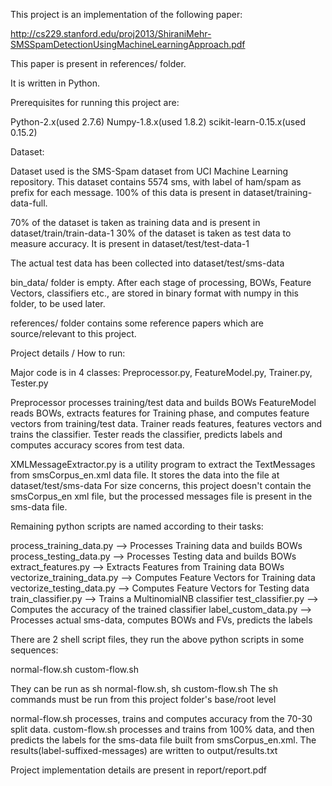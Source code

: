 This project is an implementation of the following paper:

http://cs229.stanford.edu/proj2013/ShiraniMehr-SMSSpamDetectionUsingMachineLearningApproach.pdf

This paper is present in references/ folder.

It is written in Python.

Prerequisites for running this project are:

Python-2.x(used 2.7.6)
Numpy-1.8.x(used 1.8.2)
scikit-learn-0.15.x(used 0.15.2)


Dataset:

Dataset used is the SMS-Spam dataset from UCI Machine Learning repository.
This dataset contains 5574 sms, with label of ham/spam as prefix for each message. 100% of this data is present in
dataset/training-data-full.

70% of the dataset is taken as training data and is present in dataset/train/train-data-1
30% of the dataset is taken as test data to measure accuracy. It is present in dataset/test/test-data-1

The actual test data has been collected into dataset/test/sms-data

bin_data/ folder is empty. After each stage of processing, BOWs, Feature Vectors, classifiers etc., are stored in binary
format with numpy in this folder, to be used later.

references/ folder contains some reference papers which are source/relevant to this project.

Project details / How to run:

Major code is in 4 classes: Preprocessor.py, FeatureModel.py, Trainer.py, Tester.py

Preprocessor processes training/test data and builds BOWs
FeatureModel reads BOWs, extracts features for Training phase, and computes feature vectors from training/test data.
Trainer reads features, features vectors and trains the classifier.
Tester reads the classifier, predicts labels and computes accuracy scores from test data.

XMLMessageExtractor.py is a utility program to extract the TextMessages from smsCorpus_en.xml data file.
It stores the data into the file at dataset/test/sms-data
For size concerns, this project doesn't contain the smsCorpus_en xml file, but the processed messages file is present in the sms-data file.

Remaining python scripts are named according to their tasks:

process_training_data.py --> Processes Training data and builds BOWs
process_testing_data.py --> Processes Testing data and builds BOWs
extract_features.py --> Extracts Features from Training data BOWs
vectorize_training_data.py --> Computes Feature Vectors for Training data
vectorize_testing_data.py --> Computes Feature Vectors for Testing data
train_classifier.py --> Trains a MultinomialNB classifier
test_classifier.py --> Computes the accuracy of the trained classifier
label_custom_data.py --> Processes actual sms-data, computes BOWs and FVs, predicts the labels

There are 2 shell script files, they run the above python scripts in some sequences:

normal-flow.sh
custom-flow.sh

They can be run as sh normal-flow.sh, sh custom-flow.sh
The sh commands must be run from this project folder's base/root level

normal-flow.sh processes, trains and computes accuracy from the 70-30 split data.
custom-flow.sh processes and trains from 100% data, and then predicts the labels for the sms-data
file built from smsCorpus_en.xml. The results(label-suffixed-messages) are written to output/results.txt


Project implementation details are present in report/report.pdf








